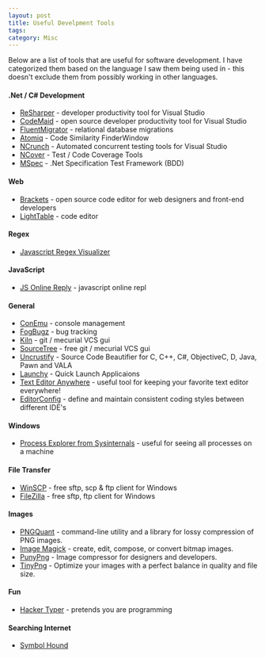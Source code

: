 ```yaml
---
layout: post
title: Useful Develpment Tools
tags: 
category: Misc
---
```

Below are a list of tools that are useful for software development. I have categorized them based on the language I saw them being used in - this doesn't exclude them from possibly working in other languages.

#### .Net / C# Development 

- [ReSharper](http://www.jetbrains.com/resharper/) - developer productivity tool for Visual Studio
- [CodeMaid](http://www.codemaid.net/) - open source developer productivity tool for Visual Studio
- [FluentMigrator](https://github.com/schambers/fluentmigrator/wiki) - relational database migrations
- [Atomiq](http://www.getatomiq.com/) - Code Similarity FinderWindow
- [NCrunch](http://www.ncrunch.net/) - Automated concurrent testing tools for Visual Studio
- [NCover](http://www.ncover.com/) - Test / Code Coverage Tools
- [MSpec](https://github.com/machine/machine.specifications) - .Net Specification Test Framework (BDD)

#### Web 

- [Brackets](http://brackets.io/) - open source code editor for web designers and front-end developers
- [LightTable](http://www.lighttable.com/) - code editor

#### Regex

- [Javascript Regex Visualizer](https://regexper.com/)  

#### JavaScript 

- [JS Online Reply](https://babeljs.io/repl/) - javascript online repl  

#### General 

- [ConEmu](https://code.google.com/p/conemu-maximus5/) - console management
- [FogBugz](https://www.fogcreek.com/fogbugz/) - bug tracking 
- [Kiln](https://www.fogcreek.com/kiln/) - git / mecurial VCS gui
- [SourceTree](https://www.atlassian.com/software/sourcetree/overview) - free git / mecurial VCS gui
- [Uncrustify](http://uncrustify.sourceforge.net/) - Source Code Beautifier for C, C++, C#, ObjectiveC, D, Java, Pawn and VALA  
- [Launchy](www.launchy.ne) - Quick Launch Applicaions  
- [Text Editor Anywhere](http://www.listary.com/text-editor-anywhere) - useful tool for keeping your favorite text editor everywhere!  
- [EditorConfig](http://editorconfig.org/) - define and maintain consistent coding styles between different IDE's    

#### Windows 

- [Process Explorer from Sysinternals](https://technet.microsoft.com/en-us/sysinternals/bb795533.aspx) - useful for seeing all processes on a machine   

#### File Transfer 

- [WinSCP](winscp.net) - free sftp, scp & ftp client for Windows
- [FileZilla](https://filezilla-project.org) - free sftp, ftp client for Windows

#### Images 

- [PNGQuant](https://pngquant.org/) - command-line utility and a library for lossy compression of PNG images.  
- [Image Magick](http://www.imagemagick.org/) - create, edit, compose, or convert bitmap images.  
- [PunyPng](http://www.punypng.com/) - Image compressor for designers and developers.  
- [TinyPng](https://tinypng.com/) - Optimize your images with a perfect balance in quality and file size.  

#### Fun 

- [Hacker Typer](http://hackertyper.net/) - pretends you are programming

#### Searching Internet

- [Symbol Hound](http://symbolhound.com/)
